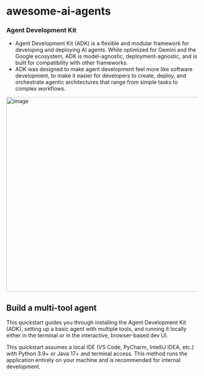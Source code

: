 # awesome-ai-agents

### Agent Development Kit

* Agent Development Kit (ADK) is a flexible and modular framework for developing and deploying AI agents. While optimized for Gemini and the Google ecosystem, ADK is model-agnostic, deployment-agnostic, and is built for compatibility with other frameworks.
* ADK was designed to make agent development feel more like software development, to make it easier for developers to create, deploy, and orchestrate agentic architectures that range from simple tasks to complex workflows.

<img width="512" height="512" alt="image" src="https://github.com/user-attachments/assets/6356bee7-13e9-4e40-a0d0-ac3fc6e28789" />


## Build a multi-tool agent
This quickstart guides you through installing the Agent Development Kit (ADK), setting up a basic agent with multiple tools, and running it locally either in the terminal or in the interactive, browser-based dev UI.

This quickstart assumes a local IDE (VS Code, PyCharm, IntelliJ IDEA, etc.) with Python 3.9+ or Java 17+ and terminal access. This method runs the application entirely on your machine and is recommended for internal development.

